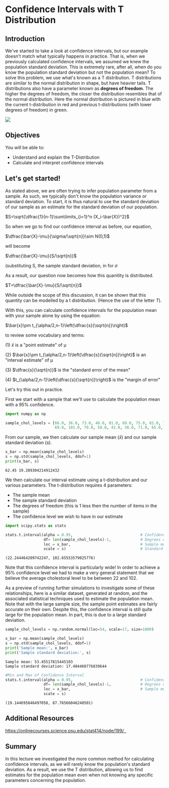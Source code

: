 
# Confidence Intervals with T Distribution

## Introduction

We've started to take a look at confidence intervals, but our example doesn't match what typically happens in practice. That is, when we previously calculated confidence intervals, we assumed we knew the population standard deviation. This is extremely rare, after all, when do you know the population standard deviation but not the population mean? To solve this problem, we use what's known as a T distribution. T distributions are similar to the normal distribution in shape, but have heavier tails. T distributions also have a parameter known as **degrees of freedom**. The higher the degrees of freedom, the closer the distribution resembles that of the normal distribution. Here the normal distribution is pictured in blue with the current t-distribution in red and previous t-distributions (with lower degrees of freedom) in green.

<img src="images/new_tdist_df.png">

## Objectives
You will be able to:

* Understand and explain the T-Distribution
* Calculate and interpret confidence intervals

## Let's get started!

As stated above, we are often trying to infer population parameter from a sample. As such, we typically don't know the population variance or standard deviation. To start, it is thus natural to use the standard deviation of our sample as an estimate for the standard deviation of our population.

$S=\sqrt{\dfrac{1}{n-1}\sum\limits_{i=1}^n (X_i-\bar{X})^2}$

So when we go to find our confidence interval as before, our equation,

$\dfrac{\bar{X}-\mu}{\sigma/\sqrt{n}}\sim N(0,1)$

will become 

$\dfrac{\bar{X}-\mu}{S/\sqrt{n}}$

(substituting S, the sample standard deviation, in for $\sigma$


As a result, our question now becomes how this quanitity is distributed.

$T=\dfrac{\bar{X}-\mu}{S/\sqrt{n}}$

While outside the scope of this discussion, it can be shown that this quantity can be modelled by a t distribution. (Hence the use of the letter $T$).

With this, you can calculate confidence intervals for the population mean with your sample alone by using the equation:  

$\bar{x}\pm t_{\alpha/2,n-1}\left(\dfrac{s}{\sqrt{n}}\right)$


to review some vocabulary and terms:

(1) $\bar{x}$  is a "point estimate" of μ

(2)  $\bar{x}\pm t_{\alpha/2,n-1}\left(\dfrac{s}{\sqrt{n}}\right)$ is an "interval estimate" of μ

(3) $\dfrac{s}{\sqrt{n}}$ is the "standard error of the mean"

(4) $t_{\alpha/2,n-1}\left(\dfrac{s}{\sqrt{n}}\right)$ is the "margin of error"

Let's try this out in practice.

First we start with a sample that we'll use to calculate the population mean with a 95% confidence.


```python
import numpy as np
```


```python
sample_chol_levels = [66.0, 36.0, 73.0, 48.0, 81.0, 69.0, 75.0, 81.0, 73.0,
                      69.0, 101.0, 70.0, 50.0, 42.0, 36.0, 71.0, 65.0, 43.0, 76.0, 24.0]
```

From our sample, we then calculate our sample mean ($\bar{x}$) and our sample standard deviation ($s$).


```python
x_bar = np.mean(sample_chol_levels)
s = np.std(sample_chol_levels, ddof=1)
print(x_bar, s)
```

    62.45 19.209304214912432


We then calculate our interval estimate using a t-distribution and our various parameters. The t-distribution requires 4 parameters: 
* The sample mean
* The sample standard deviation
* The degrees of freedom (this is 1 less then the number of items in the sample)
* The confidence level we wish to have in our estimate


```python
import scipy.stats as stats
```


```python
stats.t.interval(alpha = 0.95,                              # Confidence level
                 df= len(sample_chol_levels)-1,             # Degrees of freedom
                 loc = x_bar,                               # Sample mean
                 scale = s)                                 # Standard deviation estimate
```




    (22.244464209742247, 102.65553579025776)



Note that this confidence interval is particularly wide! In order to achieve a 95% confidence level we had to make a very general statement that we believe the average cholestoral level to be between 22 and 102.

As a preview of running further simulations to investigate some of these relationships, here is a similar dataset, generated at random, and the associated statistical techniques used to estimate the population mean. Note that with the large sample size, the sample point estimates are fairly accurate on their own. Despite this, the confidence interval is still quite large for the population mean. In part, this is due to a large standard deviation.


```python
sample_chol_levels = np.random.normal(loc=54, scale=17, size=1000)
```


```python
x_bar = np.mean(sample_chol_levels)
s = np.std(sample_chol_levels, ddof=1)
print('Sample mean:', x_bar)
print('Sample standard deviation:', s)
```

    Sample mean: 53.45517815445103
    Sample standard deviation: 17.484460776839644



```python
#Min and Max of Confidence Interval
stats.t.interval(alpha = 0.95,                              # Confidence level
                 df= len(sample_chol_levels)-1,             # Degrees of freedom
                 loc = x_bar,                               # Sample mean
                 scale = s)    
```




    (19.144695846497058, 87.76566046240501)



## Additional Resources

https://onlinecourses.science.psu.edu/stat414/node/199/  

## Summary

In this lecture we investigated the more common method for calculating confidence intervals, as we will rarely know the population's standard deviation. As a result, we use the T distribution, allowing us to find estimates for the population mean even when not knowing any specific parameters concerning the population.
